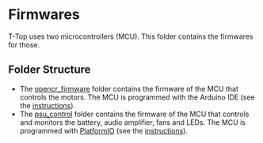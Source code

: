 # Firmwares
T-Top uses two microcontrollers (MCU). This folder contains the firmwares for those.

## Folder Structure
- The [opencr_firmware](opencr_firmware) folder contains the firmware of the MCU that controls the motors. The MCU is programmed with the Arduino IDE (see the [instructions](../documentation/assembly/11_MCU_CONFIGURATION.md#d-setup-the-opencr)).
- The [psu_control](psu_control) folder contains the firmware of the MCU that controls and monitors the battery, audio amplifier, fans and LEDs. The MCU is programmed with [PlatformIO](https://platformio.org/platformio-ide) (see the [instructions](../documentation/assembly/11_MCU_CONFIGURATION.md#c-setup-the-teensy-lc)).
